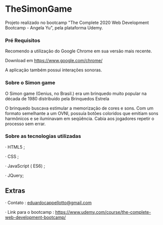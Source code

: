 # TheSimonGame

Projeto realizado no bootcamp "The Complete 2020 Web Development Bootcamp - Angela Yu", pela plataforma Udemy.

### Pré Requisitos

Recomendo a utilização do Google Chrome em sua versão mais recente.

Download em https://www.google.com/chrome/

A aplicação também possui interações sonoras.


### Sobre o Simon game

O Simon game (Genius, no Brasil.) era um brinquedo muito popular na década de 1980 distribuído pela Brinquedos Estrela

O brinquedo buscava estimular a memorização de cores e sons. Com um formato semelhante a um OVNI, possuía botões coloridos que emitiam sons harmônicos e se iluminavam em seqüência. Cabia aos jogadores repetir o processo sem errar.

### Sobre as tecnologias utilizadas

· HTML5 ;

· CSS ;

· JavaScript ( ES6) ;

· JQuery;

## Extras

· Contato : eduardocappellotto@gmail.com

· Link para o bootcamp : https://www.udemy.com/course/the-complete-web-development-bootcamp/

